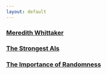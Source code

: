 ```yaml
---
layout: default
---
```


### [Meredith Whittaker](https://lysol-soap.github.io/2023/01/06/meredith-whittaker.html)

### [The Strongest AIs](https://lysol-soap.github.io/2023/01/06/the-strongest-ais.html)

### [The Importance of Randomness](https://lysol-soap.github.io/2023/01/05/the-importance-of-randomness.html)





